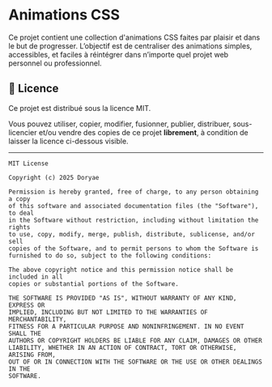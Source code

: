 # Animations CSS

Ce projet contient une collection d'animations CSS faites par plaisir et dans le but de progresser.
L’objectif est de centraliser des animations simples, accessibles, et faciles à réintégrer dans n’importe quel projet web personnel ou professionnel.

## 📄 Licence

Ce projet est distribué sous la licence MIT.

Vous pouvez utiliser, copier, modifier, fusionner, publier, distribuer, sous-licencier et/ou vendre des copies de ce projet **librement**, à condition de laisser la licence ci-dessous visible.

---

```
MIT License

Copyright (c) 2025 Doryae

Permission is hereby granted, free of charge, to any person obtaining a copy
of this software and associated documentation files (the "Software"), to deal
in the Software without restriction, including without limitation the rights
to use, copy, modify, merge, publish, distribute, sublicense, and/or sell
copies of the Software, and to permit persons to whom the Software is
furnished to do so, subject to the following conditions:

The above copyright notice and this permission notice shall be included in all
copies or substantial portions of the Software.

THE SOFTWARE IS PROVIDED "AS IS", WITHOUT WARRANTY OF ANY KIND, EXPRESS OR
IMPLIED, INCLUDING BUT NOT LIMITED TO THE WARRANTIES OF MERCHANTABILITY,
FITNESS FOR A PARTICULAR PURPOSE AND NONINFRINGEMENT. IN NO EVENT SHALL THE
AUTHORS OR COPYRIGHT HOLDERS BE LIABLE FOR ANY CLAIM, DAMAGES OR OTHER
LIABILITY, WHETHER IN AN ACTION OF CONTRACT, TORT OR OTHERWISE, ARISING FROM,
OUT OF OR IN CONNECTION WITH THE SOFTWARE OR THE USE OR OTHER DEALINGS IN THE
SOFTWARE.
```